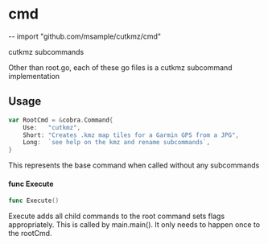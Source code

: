 # cmd
--
    import "github.com/msample/cutkmz/cmd"

cutkmz subcommands

Other than root.go, each of these go files is a cutkmz subcommand implementation

## Usage

```go
var RootCmd = &cobra.Command{
	Use:   "cutkmz",
	Short: "Creates .kmz map tiles for a Garmin GPS from a JPG",
	Long:  `see help on the kmz and rename subcommands`,
}
```
This represents the base command when called without any subcommands

#### func  Execute

```go
func Execute()
```
Execute adds all child commands to the root command sets flags appropriately.
This is called by main.main(). It only needs to happen once to the rootCmd.
